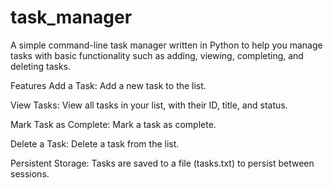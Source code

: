 # task_manager
A simple command-line task manager written in Python to help you manage tasks with basic functionality such as adding, viewing, completing, and deleting tasks. 

Features
Add a Task: Add a new task to the list.

View Tasks: View all tasks in your list, with their ID, title, and status.

Mark Task as Complete: Mark a task as complete.

Delete a Task: Delete a task from the list.

Persistent Storage: Tasks are saved to a file (tasks.txt) to persist between sessions.

